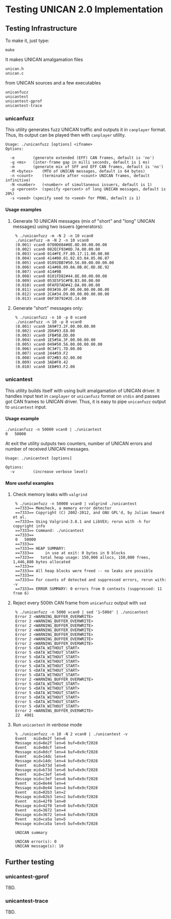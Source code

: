 # Testing UNICAN 2.0 Implementation #

## Testing Infrastructure

To make it, just type:

	make

It makes UNICAN amalgamation files

	unican.h
	unican.c

from UNICAN sources and a few executables

	unicanfuzz
	unicantest
	unicantest-gprof
	unicantest-trace

### unicanfuzz

This utility generates fuzz UNICAN traffic and outputs it in `canplayer`
format. Thus, its output can be played then with `canplayer` utility.

	Usage: ./unicanfuzz [options] <ifname>
	Options:

	  -e		(generate extended (EFF) CAN frames, default is 'no')
	  -g <ms>	(inter-frame gap in milli seconds, default is 1 ms)
	  -m		(generate mix of SFF and EFF CAN frames, default is 'no')
	  -M <bytes>	(MTU of UNICAN messages, default is 64 bytes)
	  -n <count>	(terminate after <count> UNICAN frames, default infinitive)
	  -N <number>	(<number> of simultaneous issuers, default is 1)
	  -p <percent>	(specify <percent> of long UNICAN messages, default is 20%)
	  -s <seed>	(specify seed to <seed> for PRNG, default is 1)


#### Usage examples

1. Generate 10 UNICAN messages (mix of "short" and "long" UNICAN messages)
   using two issuers (generators):

		% ./unicanfuzz -m -N 2 -n 10 vcan0
		./unicanfuzz -m -N 2 -n 10 vcan0
		(0.001) vcan0 0700D084#8E.0D.00.00.00.00
		(0.002) vcan0 082ECF93#0D.7A.00.00.00
		(0.003) vcan0 014#FE.FF.89.17.11.00.00.00
		(0.004) vcan0 414#00.01.02.03.04.05.06.07
		(0.005) vcan0 01092BB7#50.56.00.00.00.00.00
		(0.006) vcan0 414#08.09.0A.0B.0C.0D.0E.92
		(0.007) vcan0 414#9B
		(0.008) vcan0 0101FD82#44.8E.00.00.00.00
		(0.009) vcan0 053E5F5C#FB.B3.00.00.00
		(0.010) vcan0 0FAFD7AD#42.DA.00.00.00
		(0.011) vcan0 093#36.0F.00.00.00.00.00.00
		(0.012) vcan0 2CA#34.D9.00.00.00.00.00.00
		(0.013) vcan0 06F30792#2E.14.00

2. Generate "short" messages only:

		% ./unicanfuzz -n 10 -p 0 vcan0
		./unicanfuzz -n 10 -p 0 vcan0
		(0.001) vcan0 3A9#73.2F.00.00.00.00
		(0.002) vcan0 2D6#93.E8.00
		(0.003) vcan0 1FB#5B.DD.00
		(0.004) vcan0 1E5#5A.3F.00.00.00.00
		(0.005) vcan0 049#50.56.00.00.00.00.00
		(0.006) vcan0 0C3#71.7D.00.00
		(0.007) vcan0 244#59.F2
		(0.008) vcan0 072#B3.02.00.00
		(0.009) vcan0 3AD#F0.42
		(0.010) vcan0 1EB#93.F2.00

### unicantest

This utility builds itself with using built amalgamation of UNICAN driver. It
handles input text in `canplayer` or `unicanfuzz` format on `stdin` and passes
got CAN frames to UNICAN driver. Thus, it is easy to pipe `unicanfuzz` output
to `unicantest` input.

#### Usage example

	./unicanfuzz -n 50000 vcan0 | ./unicantest
	0	50000

At exit the utility outputs two counters, number of UNICAN errors and number of
received UNICAN messages.

	Usage: ./unicantest [options]

	Options:
	  -v		(increase verbose level)


#### More useful examples

1. Check memory leaks with `valgrind`

		% ./unicanfuzz -n 50000 vcan0 | valgrind ./unicantest
		==7333== Memcheck, a memory error detector
		==7333== Copyright (C) 2002-2012, and GNU GPL'd, by Julian Seward et al.
		==7333== Using Valgrind-3.8.1 and LibVEX; rerun with -h for copyright info
		==7333== Command: ./unicantest
		==7333==
		0	50000
		==7333==
		==7333== HEAP SUMMARY:
		==7333==     in use at exit: 0 bytes in 0 blocks
		==7333==   total heap usage: 150,000 allocs, 150,000 frees, 1,446,880 bytes allocated
		==7333==
		==7333== All heap blocks were freed -- no leaks are possible
		==7333==
		==7333== For counts of detected and suppressed errors, rerun with: -v
		==7333== ERROR SUMMARY: 0 errors from 0 contexts (suppressed: 11 from 6)

2. Reject every 500th CAN frame from `unicanfuzz` output with `sed`

		% ./unicanfuzz -n 5000 vcan0 | sed '1~500d' | ./unicantest
		Error 2 <WARNING_BUFFER_OVERWRITE>
		Error 2 <WARNING_BUFFER_OVERWRITE>
		Error 2 <WARNING_BUFFER_OVERWRITE>
		Error 2 <WARNING_BUFFER_OVERWRITE>
		Error 2 <WARNING_BUFFER_OVERWRITE>
		Error 2 <WARNING_BUFFER_OVERWRITE>
		Error 2 <WARNING_BUFFER_OVERWRITE>
		Error 5 <DATA_WITHOUT_START>
		Error 5 <DATA_WITHOUT_START>
		Error 5 <DATA_WITHOUT_START>
		Error 5 <DATA_WITHOUT_START>
		Error 5 <DATA_WITHOUT_START>
		Error 5 <DATA_WITHOUT_START>
		Error 5 <DATA_WITHOUT_START>
		Error 2 <WARNING_BUFFER_OVERWRITE>
		Error 5 <DATA_WITHOUT_START>
		Error 5 <DATA_WITHOUT_START>
		Error 5 <DATA_WITHOUT_START>
		Error 5 <DATA_WITHOUT_START>
		Error 5 <DATA_WITHOUT_START>
		Error 5 <DATA_WITHOUT_START>
		Error 2 <WARNING_BUFFER_OVERWRITE>
		22	4981

3. Run `unicantest` in *verbose* mode

		% ./unicanfuzz -n 10 -N 2 vcan0 | ./unicantest -v
		Event	mid=8e2f len=6
		Message	mid=8e2f len=6 buf=0x9cf2028
		Event	mid=0dcf len=4
		Message	mid=0dcf len=4 buf=0x9cf2028
		Event	mid=14dc len=4
		Message	mid=14dc len=4 buf=0x9cf2028
		Event	mid=b73d len=6
		Message	mid=b73d len=6 buf=0x9cf2028
		Event	mid=c3ef len=6
		Message	mid=c3ef len=6 buf=0x9cf2028
		Event	mid=8e44 len=4
		Message	mid=8e44 len=4 buf=0x9cf2028
		Event	mid=02b3 len=2
		Message	mid=02b3 len=2 buf=0x9cf2028
		Event	mid=42f0 len=0
		Message	mid=42f0 len=0 buf=0x9cf2028
		Event	mid=3672 len=4
		Message	mid=3672 len=4 buf=0x9cf2028
		Event	mid=ca5a len=5
		Message	mid=ca5a len=5 buf=0x9cf2028

		UNICAN summary

		UNICAN error(s): 0
		UNICAN message(s): 10

## Further testing

### unicantest-gprof

TBD.

### unicantest-trace

TBD.


